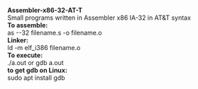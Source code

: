**Assembler-x86-32-AT-T**
<br />
Small programs written in Assembler x86 IA-32 in AT&amp;T syntax
<br />
**To assemble:**
<br />
as --32 filename.s -o filename.o
<br />
**Linker:**
<br />
ld -m elf_i386 filename.o
<br />
**To execute:**
<br />
./a.out or gdb a.out
<br />
**to get gdb on Linux:**
<br />
sudo apt install gdb
